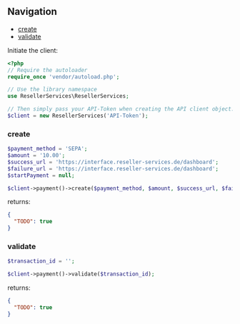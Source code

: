 ## Navigation
* [create](#create)
* [validate](#validate)

Initiate the client:
```php
<?php
// Require the autoloader
require_once 'vendor/autoload.php';

// Use the library namespace
use ResellerServices\ResellerServices;

// Then simply pass your API-Token when creating the API client object.
$client = new ResellerServices('API-Token');
```

### create
```php
$payment_method = 'SEPA';
$amount = '10.00';
$success_url = 'https://interface.reseller-services.de/dashboard';
$failure_url = 'https://interface.reseller-services.de/dashboard';
$startPayment = null;

$client->payment()->create($payment_method, $amount, $success_url, $failure_url, $startPayment);
```
returns:
```json
{
  "TODO": true
}
```

### validate
```php
$transaction_id = '';

$client->payment()->validate($transaction_id);
```
returns:
```json
{
  "TODO": true
}
```
